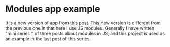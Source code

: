 # Modules app example

It is a new version of app from [this](https://myblog96921.gatsbyjs.io/simple-practical-project) post. This new version is different from the previous one in that here I use JS modules. Generally I have written "mini series
" of three posts about modules in JS, and this project is used as an example in the last post of this series.